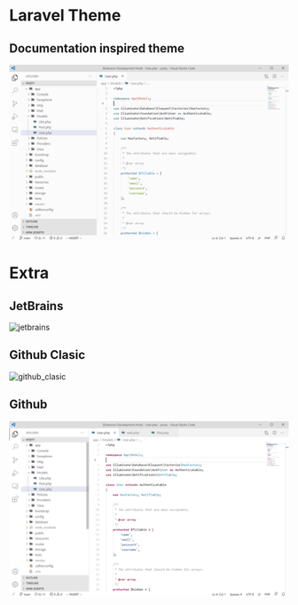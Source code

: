 # Laravel Theme
## Documentation inspired theme
![laravel](https://raw.githubusercontent.com/victorze/vscode-theme-laravel/master/images/laravel.png)

# Extra
## JetBrains
![jetbrains](https://raw.githubusercontent.com/victorze/vscode-theme-laravel/master/images/jetbrains.png)

## Github Clasic
![github_clasic](https://raw.githubusercontent.com/victorze/vscode-theme-laravel/master/images/github_clasic.png)

## Github
![github](https://raw.githubusercontent.com/victorze/vscode-theme-laravel/master/images/github.png)
